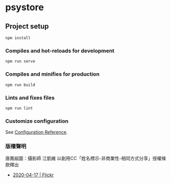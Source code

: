# psystore

## Project setup
```
npm install
```

### Compiles and hot-reloads for development
```
npm run serve
```

### Compiles and minifies for production
```
npm run build
```

### Lints and fixes files
```
npm run lint
```

### Customize configuration
See [Configuration Reference](https://cli.vuejs.org/config/).


### 版權聲明

唐鳳組圖：攝影師 江凱維 以創用CC「姓名標示-非商業性-相同方式分享」授權條款釋出
* [2020-04-17 | Flickr](https://www.flickr.com/photos/audreyt/albums/72157714043968706/with/49820229316/)